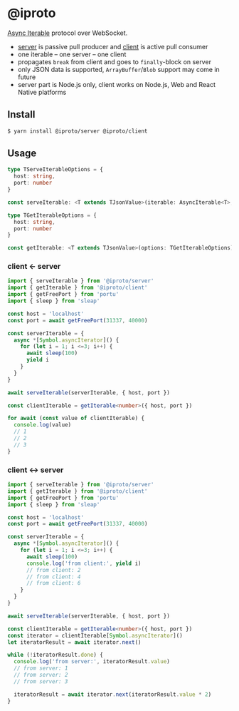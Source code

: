 # @iproto

[Async Iterable](https://developer.mozilla.org/en-US/docs/Web/JavaScript/Reference/Global_Objects/Symbol/asyncIterator) protocol over WebSocket.

* [server](server) is passive pull producer and [client](client) is active pull consumer
* one iterable – one server – one client
* propagates `break` from client and goes to `finally`-block on server
* only JSON data is supported, `ArrayBuffer`/`Blob` support may come in future
* server part is Node.js only, client works on Node.js, Web and React Native platforms

## Install

```sh
$ yarn install @iproto/server @iproto/client
```

## Usage

```ts
type TServeIterableOptions = {
  host: string,
  port: number
}

const serveIterable: <T extends TJsonValue>(iterable: AsyncIterable<T>, options: TServeIterableOptions) => Promise<() => Promise<void>>
```

```ts
type TGetIterableOptions = {
  host: string,
  port: number
}

const getIterable: <T extends TJsonValue>(options: TGetIterableOptions) => AsyncGenerator<T, any, any>
```

### client ← server

```ts
import { serveIterable } from '@iproto/server'
import { getIterable } from '@iproto/client'
import { getFreePort } from 'portu'
import { sleep } from 'sleap'

const host = 'localhost'
const port = await getFreePort(31337, 40000)

const serverIterable = {
  async *[Symbol.asyncIterator]() {
    for (let i = 1; i <=3; i++) {
      await sleep(100)
      yield i
    }
  }
}

await serveIterable(serverIterable, { host, port })

const clientIterable = getIterable<number>({ host, port })

for await (const value of clientIterable) {
  console.log(value)
  // 1
  // 2
  // 3
}
```

### client ↔︎ server

```ts
import { serveIterable } from '@iproto/server'
import { getIterable } from '@iproto/client'
import { getFreePort } from 'portu'
import { sleep } from 'sleap'

const host = 'localhost'
const port = await getFreePort(31337, 40000)

const serverIterable = {
  async *[Symbol.asyncIterator]() {
    for (let i = 1; i <=3; i++) {
      await sleep(100)
      console.log('from client:', yield i)
      // from client: 2
      // from client: 4
      // from client: 6
    }
  }
}

await serveIterable(serverIterable, { host, port })

const clientIterable = getIterable<number>({ host, port })
const iterator = clientIterable[Symbol.asyncIterator]()
let iteratorResult = await iterator.next()

while (!iteratorResult.done) {
  console.log('from server:', iteratorResult.value)
  // from server: 1
  // from server: 2
  // from server: 3

  iteratorResult = await iterator.next(iteratorResult.value * 2)
}
```
